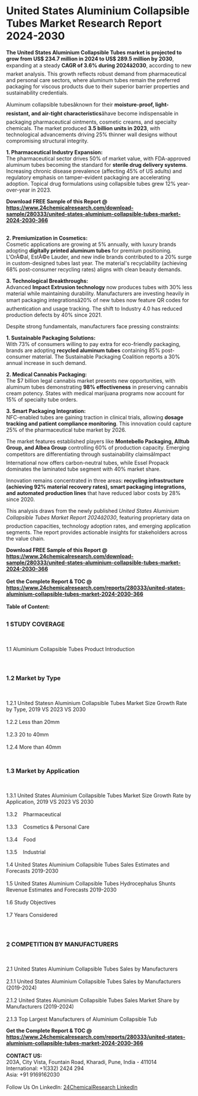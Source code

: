 <h1>United States Aluminium Collapsible Tubes  Market Research Report 2024-2030</h1><p><strong>The United States Aluminium Collapsible Tubes market is projected to grow from US$ 234.7 million in 2024 to US$ 289.5 million by 2030</strong>, expanding at a steady <strong>CAGR of 3.6% during 2024â2030</strong>, according to new market analysis. This growth reflects robust demand from pharmaceutical and personal care sectors, where aluminum tubes remain the preferred packaging for viscous products due to their superior barrier properties and sustainability credentials.</p><p>Aluminum collapsible tubesâknown for their <strong>moisture-proof, light-resistant, and air-tight characteristics</strong>âhave become indispensable in packaging pharmaceutical ointments, cosmetic creams, and specialty chemicals. The market produced <strong>3.5 billion units in 2023</strong>, with technological advancements driving 25% thinner wall designs without compromising structural integrity.</p><p><strong>1. Pharmaceutical Industry Expansion:</strong><br>
The pharmaceutical sector drives 50% of market value, with FDA-approved aluminum tubes becoming the standard for <strong>sterile drug delivery systems</strong>. Increasing chronic disease prevalence (affecting 45% of US adults) and regulatory emphasis on tamper-evident packaging are accelerating adoption. Topical drug formulations using collapsible tubes grew 12% year-over-year in 2023.</p><div><b>Download FREE Sample of this Report @ 
            <a href="https://www.24chemicalresearch.com/download-sample/280333/united-states-aluminium-collapsible-tubes-market-2024-2030-366">
            https://www.24chemicalresearch.com/download-sample/280333/united-states-aluminium-collapsible-tubes-market-2024-2030-366</a></b></div><br><p><strong>2. Premiumization in Cosmetics:</strong><br>
Cosmetic applications are growing at 5% annually, with luxury brands adopting <strong>digitally printed aluminum tubes</strong> for premium positioning. L'OrÃ©al, EstÃ©e Lauder, and new indie brands contributed to a 20% surge in custom-designed tubes last year. The material's recyclability (achieving 68% post-consumer recycling rates) aligns with clean beauty demands.</p><p><strong>3. Technological Breakthroughs:</strong><br>
Advanced <strong>Impact Extrusion technology</strong> now produces tubes with 30% less material while maintaining durability. Manufacturers are investing heavily in smart packaging integrationsâ20% of new tubes now feature QR codes for authentication and usage tracking. The shift to Industry 4.0 has reduced production defects by 40% since 2021.</p><p>Despite strong fundamentals, manufacturers face pressing constraints:</p><p><strong>1. Sustainable Packaging Solutions:</strong><br>
With 73% of consumers willing to pay extra for eco-friendly packaging, brands are adopting <strong>recycled aluminum tubes</strong> containing 85% post-consumer material. The Sustainable Packaging Coalition reports a 30% annual increase in such demand.</p><p><strong>2. Medical Cannabis Packaging:</strong><br>
The $7 billion legal cannabis market presents new opportunities, with aluminum tubes demonstrating <strong>98% effectiveness</strong> in preserving cannabis cream potency. States with medical marijuana programs now account for 15% of specialty tube orders.</p><p><strong>3. Smart Packaging Integration:</strong><br>
NFC-enabled tubes are gaining traction in clinical trials, allowing <strong>dosage tracking and patient compliance monitoring</strong>. This innovation could capture 25% of the pharmaceutical tube market by 2026.</p><p>The market features established players like <strong>Montebello Packaging, Alltub Group, and Albea Group</strong> controlling 60% of production capacity. Emerging competitors are differentiating through sustainability claimsâImpact International now offers carbon-neutral tubes, while Essel Propack dominates the laminated tube segment with 40% market share.</p><p>Innovation remains concentrated in three areas: <strong>recycling infrastructure (achieving 92% material recovery rates), smart packaging integrations, and automated production lines</strong> that have reduced labor costs by 28% since 2020.</p><p>This analysis draws from the newly published <em>United States Aluminium Collapsible Tubes Market Report 2024â2030</em>, featuring proprietary data on production capacities, technology adoption rates, and emerging application segments. The report provides actionable insights for stakeholders across the value chain.</p><div><b>Download FREE Sample of this Report @ 
            <a href="https://www.24chemicalresearch.com/download-sample/280333/united-states-aluminium-collapsible-tubes-market-2024-2030-366">
            https://www.24chemicalresearch.com/download-sample/280333/united-states-aluminium-collapsible-tubes-market-2024-2030-366</a></b></div><br><div><b>Get the Complete Report & TOC @ 
            <a href="https://www.24chemicalresearch.com/reports/280333/united-states-aluminium-collapsible-tubes-market-2024-2030-366">
            https://www.24chemicalresearch.com/reports/280333/united-states-aluminium-collapsible-tubes-market-2024-2030-366</a></b></div><br>
            <b>Table of Content:</b><p><h2><span style="font-size:16px"><strong>1 STUDY COVERAGE</strong></span></h2><br />
<p>1.1 Aluminium Collapsible Tubes  Product Introduction</p><br />
<h2><span style="font-size:16px"><strong>1.2 Market by Type</strong></span></h2><br />
<p>1.2.1 United Statesn Aluminium Collapsible Tubes  Market Size Growth Rate by Type, 2019 VS 2023 VS 2030<br /><br />
1.2.2 Less than 20mm&nbsp;&nbsp; &nbsp;<br /><br />
1.2.3 20 to 40mm<br /><br />
1.2.4 More than 40mm<br /><br />
<h2><span style="font-size:16px"><strong>1.3 Market by Application</strong></span></h2><br />
<p>1.3.1 United States Aluminium Collapsible Tubes  Market Size Growth Rate by Application, 2019 VS 2023 VS 2030<br /><br />
1.3.2&nbsp;&nbsp; &nbsp;Pharmaceutical<br /><br />
1.3.3&nbsp;&nbsp; &nbsp;Cosmetics & Personal Care<br /><br />
1.3.4&nbsp;&nbsp; &nbsp;Food<br /><br />
1.3.5&nbsp;&nbsp; &nbsp;Industrial<br /><br />
1.4 United States Aluminium Collapsible Tubes  Sales Estimates and Forecasts 2019-2030<br /><br />
1.5 United States Aluminium Collapsible Tubes  Hydrocephalus Shunts Revenue Estimates and Forecasts 2019-2030<br /><br />
1.6 Study Objectives<br /><br />
1.7 Years Considered</p><br />
<h2><span style="font-size:16px"><strong>2 COMPETITION BY MANUFACTURERS</strong></span></h2><br />
<p>2.1 United States Aluminium Collapsible Tubes  Sales by Manufacturers<br /><br />
2.1.1 United States Aluminium Collapsible Tubes  Sales by Manufacturers (2019-2024)<br /><br />
2.1.2 United States Aluminium Collapsible Tubes  Sales Market Share by Manufacturers (2019-2024)<br /><br />
2.1.3 Top Largest Manufacturers of Aluminium Collapsible Tub</p><div><b>Get the Complete Report & TOC @ 
            <a href="https://www.24chemicalresearch.com/reports/280333/united-states-aluminium-collapsible-tubes-market-2024-2030-366">
            https://www.24chemicalresearch.com/reports/280333/united-states-aluminium-collapsible-tubes-market-2024-2030-366</a></b></div><br><b>CONTACT US:</b><br>
            203A, City Vista, Fountain Road, Kharadi, Pune, India - 411014<br>
            International: +1(332) 2424 294<br>
            Asia: +91 9169162030 <br><br>
            Follow Us On LinkedIn: <a href="https://www.linkedin.com/company/24chemicalresearch/">24ChemicalResearch LinkedIn</a>
